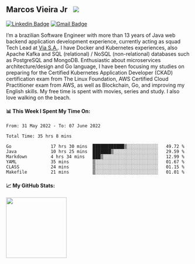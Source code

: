## Marcos Vieira Jr &nbsp; ![](https://visitor-badge.glitch.me/badge?page_id=marcosvieirajr.marcosvieirajr)

[![Linkedin Badge](https://img.shields.io/badge/-marcosvieirajr-blue?style=flat&logo=linkedin&logoColor=white)][linkedin]
[![Gmail Badge](https://img.shields.io/badge/-marcosvieirajr-FF4500?style=flat&logo=gmail&logoColor=white)][gmail]

I’m a brazilian Software Engineer with more than 13 years of Java web backend application development experience, currently acting as squad Tech Lead at [Via S.A.](https://www.via.com.br/). I have Docker and Kubernetes experiences, also Apache Kafka and SQL (relational) / NoSQL (non-relational) databases such as PostgreSQL and MongoDB. 
Enthusiastic about microservices architecture/design and Go language, I have been focusing my studies on preparing for the Certified Kubernetes Application Developer (CKAD) certification exam from The Linux Foundation, AWS Certified Cloud Practitioner exam from AWS, as well as Blockchain, Go, and improving my English skills. My free time is spent with movies, series and study. I also love walking on the beach.

#### 📊 This Week I Spent My Time On:
<!--START_SECTION:waka-->

```text
From: 31 May 2022 - To: 07 June 2022

Total Time: 35 hrs 8 mins

Go               17 hrs 30 mins  ████████████▒░░░░░░░░░░░░   49.72 %
Java             10 hrs 25 mins  ███████▒░░░░░░░░░░░░░░░░░   29.59 %
Markdown         4 hrs 34 mins   ███▒░░░░░░░░░░░░░░░░░░░░░   12.99 %
YAML             35 mins         ▒░░░░░░░░░░░░░░░░░░░░░░░░   01.67 %
CLASS            24 mins         ▒░░░░░░░░░░░░░░░░░░░░░░░░   01.15 %
Makefile         21 mins         ▒░░░░░░░░░░░░░░░░░░░░░░░░   01.01 %
```

<!--END_SECTION:waka-->
#### 📈 **My GitHub Stats:**

<img height="165em" src="https://github-readme-stats.vercel.app/api/top-langs/?username=marcosvieirajr&show_icons=true&hide_border=true&layout=compact&langs_count=8"/>

<!--
- 📝 [Resume](https://github.com/marcosvieirajr/marcosvieirajr/blob/main/resume.pdf).
-->

[linkedin]: https://www.linkedin.com/in/marcosvieirajr
[dev]: https://dev.to/marcosvieirajr
[gmail]: mailto:marcosvieirajr@gmail.com
